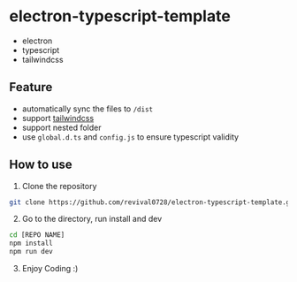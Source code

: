 # electron-typescript-template

- electron
- typescript
- tailwindcss

## Feature
- automatically sync the files to `/dist`
- support [tailwindcss](https://tailwindcss.com/)
- support nested folder
- use `global.d.ts` and `config.js` to ensure typescript validity

## How to use
1. Clone the repository
```bash
git clone https://github.com/revival0728/electron-typescript-template.git [REPO NAME]
```
2. Go to the directory, run install and dev
```bash
cd [REPO NAME]
npm install
npm run dev
```
3. Enjoy Coding :)
